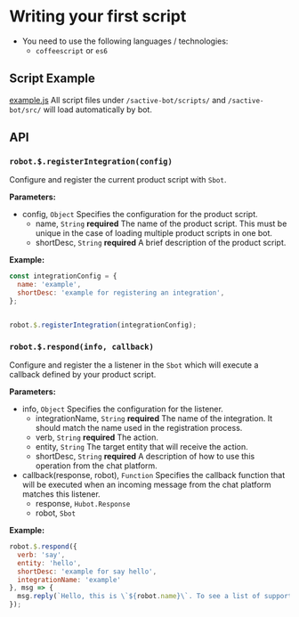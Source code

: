# Writing your first script

- You need to use the following languages / technologies:
  - `coffeescript` or `es6`

## Script Example
[example.js](https://github.com/shipengqi/sactive-bot/blob/master/examples/example.js)
All script files under `/sactive-bot/scripts/` and `/sactive-bot/src/` will load automatically by bot.

## API

### `robot.$.registerIntegration(config)`
Configure and register the current product script with `Sbot`.

**Parameters:**
- config, `Object` Specifies the configuration for the product script.
  - name, `String` **required** The name of the product script. This must be unique in the case of loading multiple product scripts in one bot.
  - shortDesc, `String` **required** A brief description of the product script.

**Example:**
```javascript
const integrationConfig = {
  name: 'example',
  shortDesc: 'example for registering an integration',
};


robot.$.registerIntegration(integrationConfig);
```

### `robot.$.respond(info, callback)`
Configure and register the a listener in the `Sbot` which will execute a callback defined by your product script.

**Parameters:**
- info, `Object` Specifies the configuration for the listener.
  - integrationName, `String` **required** The name of the integration. It should match the name used in the registration process.
  - verb, `String` **required** The action.
  - entity, `String` The target entity that will receive the action.
  - shortDesc, `String` **required** A description of how to use this operation from the chat platform.
- callback(response, robot), `Function` Specifies the callback function that will be executed when an incoming message from the chat platform matches this listener.
  - response, `Hubot.Response`
  - robot, `Sbot`

**Example:**
```javascript
robot.$.respond({
  verb: 'say',
  entity: 'hello',
  shortDesc: 'example for say hello',
  integrationName: 'example'
}, msg => {
  msg.reply(`Hello, this is \`${robot.name}\`. To see a list of supported commands type: \`${robot.name} help\`.`);
});
```